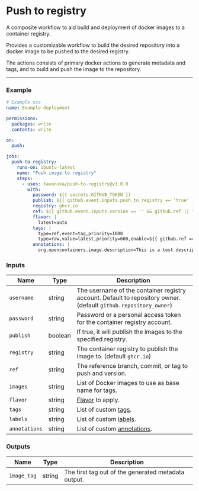# Push to registry

A composite workflow to aid build and deployment of docker images to a container registry.

Provides a customizable workflow to build the desired repository into a docker image to be pushed to the desired registry.

The actions consists of primary docker actions to generate metadata and tags, and to build and push the image to the repository.

---

### Example

```yaml
# Example use
name: Example deployment

permissions:
  packages: write
  contents: write

on:
  push:

jobs:
  push-to-registry:
    runs-on: ubuntu-latest
    name: "Push image to registry"
    steps:
      - uses: tavanuka/push-to-registry@v1.0.0
        with:
          password: ${{ secrets.GITHUB_TOKEN }}
          publish: ${{ github.event.inputs.push_to_registry == 'true' }}
          registry: ghcr.io
          ref: ${{ github.event.inputs.version == '' && github.ref || format('refs/tags/{0}', github.event.inputs.version)  }}
          flavor: |
            latest=auto
          tags: |
            type=ref,event=tag,priority=1000
            type=raw,value=latest,priority=600,enable=${{ github.ref == format('refs/heads/{0}', 'main') }}
          annotations: |
            org.opencontainers.image.description=This is a test description
```

### Inputs

| Name          | Type    | Description                                                                                                             |
| ------------- | ------- | ----------------------------------------------------------------------------------------------------------------------- |
| `username`    | string  | The username of the container registry account. Default to repository owner. (default `github.repository_owner`)        |
| `password`    | string  | Password or a personal access token for the container registry account.                                                 |
| `publish`     | boolean | If true, it will publish the images to the specified registry.                                                          |
| `registry`    | string  | The container registry to publish the image to. (default `ghcr.io`)                                                     |
| `ref`         | string  | The reference branch, commit, or tag to push and version.                                                               |
| `images`      | string  | List of Docker images to use as base name for tags.                                                                     |
| `flavor`      | string  | [Flavor](https://github.com/docker/metadata-action?tab=readme-ov-file#flavor-input) to apply.                           |
| `tags`        | string  | List of custom [tags](https://github.com/docker/metadata-action?tab=readme-ov-file#tags-input).                         |
| `labels`      | string  | List of custom [labels](https://github.com/docker/metadata-action?tab=readme-ov-file#overwrite-labels-and-annotations). |
| `annotations` | string  | List of custom [annotations](https://github.com/docker/metadata-action?tab=readme-ov-file#annotations).                 |

### Outputs

| Name        | Type   | Description                                         |
| ----------- | ------ | --------------------------------------------------- |
| `image_tag` | string | The first tag out of the generated metadata output. |

